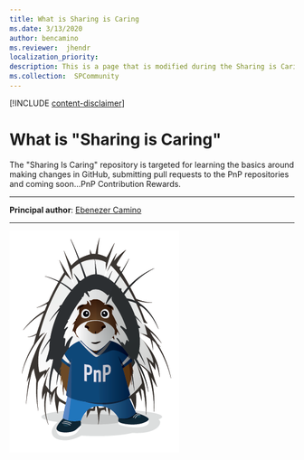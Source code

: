 ```yaml
---
title: What is Sharing is Caring
ms.date: 3/13/2020
author: bencamino
ms.reviewer:  jhendr
localization_priority: 
description: This is a page that is modified during the Sharing is Caring workshop
ms.collection:  SPCommunity
---
```


[!INCLUDE [content-disclaimer](includes/content-disclaimer.md)]

# What is "Sharing is Caring"

The "Sharing Is Caring" repository is targeted for learning the basics around making changes in GitHub, submitting pull requests to the PnP repositories and coming soon...PnP Contribution Rewards.

---

**Principal author**: [Ebenezer Camino](http://www.linkedin.com/in/camiebe)

---

![Parker](./media/BenCamino-what-is-sharing-is-caring/parker.png)
